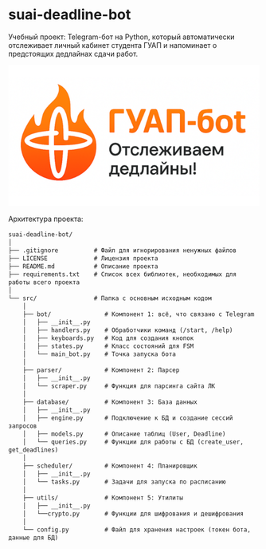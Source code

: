 # suai-deadline-bot
Учебный проект: Telegram-бот на Python, который автоматически отслеживает личный кабинет студента ГУАП и напоминает о предстоящих дедлайнах сдачи работ.

<p align="center">
    <img src="resources/images/logo.png">
</p>

Архитектура проекта:
```
suai-deadline-bot/
│
├── .gitignore          # Файл для игнорирования ненужных файлов
├── LICENSE             # Лицензия проекта
├── README.md           # Описание проекта
├── requirements.txt    # Список всех библиотек, необходимых для работы всего проекта
│
└── src/                # Папка с основным исходным кодом
    │
    ├── bot/               # Компонент 1: всё, что связано с Telegram
    │   ├── __init__.py
    │   ├── handlers.py    # Обработчики команд (/start, /help)
    │   ├── keyboards.py   # Код для создания кнопок
    │   ├── states.py      # Класс состояний для FSM
    │   └── main_bot.py    # Точка запуска бота
    │
    ├── parser/            # Компонент 2: Парсер
    │   ├── __init__.py
    │   └── scraper.py     # Функция для парсинга сайта ЛК
    │
    ├── database/          # Компонент 3: База данных
    │   ├── __init__.py
    │   ├── engine.py      # Подключение к БД и создание сессий запросов
    │   ├── models.py      # Описание таблиц (User, Deadline)
    │   └── queries.py     # Функции для работы с БД (create_user, get_deadlines)
    │
    ├── scheduler/         # Компонент 4: Планировщик
    │   ├── __init__.py
    │   └── tasks.py       # Задачи для запуска по расписанию
    │
    ├── utils/             # Компонент 5: Утилиты
    │   ├── __init__.py
    │   └──crypto.py       # Функции для шифрования и дешифрования
    │
    └── config.py          # Файл для хранения настроек (токен бота, данные для БД)
```
